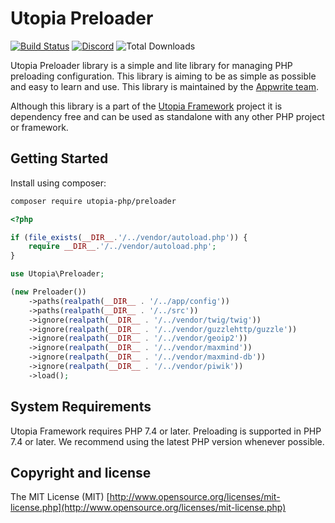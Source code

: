 # Utopia Preloader

[![Build Status](https://travis-ci.org/utopia-php/preloader.svg?branch=master)](https://travis-ci.com/utopia-php/preloader)
[![Discord](https://badgen.net/badge/discord/chat/green)](https://appwrite.io/discord)
![Total Downloads](https://img.shields.io/packagist/dt/utopia-php/preloader.svg)

Utopia Preloader library is a simple and lite library for managing PHP preloading configuration. This library is aiming to be as simple as possible and easy to learn and use. This library is maintained by the [Appwrite team](https://appwrite.io).


Although this library is a part of the [Utopia Framework](https://github.com/utopia-php/framework) project it is dependency free and can be used as standalone with any other PHP project or framework.

## Getting Started

Install using composer:
```bash
composer require utopia-php/preloader
```

```php
<?php

if (file_exists(__DIR__.'/../vendor/autoload.php')) {
    require __DIR__.'/../vendor/autoload.php';
}

use Utopia\Preloader;

(new Preloader())
    ->paths(realpath(__DIR__ . '/../app/config'))
    ->paths(realpath(__DIR__ . '/../src'))
    ->ignore(realpath(__DIR__ . '/../vendor/twig/twig'))
    ->ignore(realpath(__DIR__ . '/../vendor/guzzlehttp/guzzle'))
    ->ignore(realpath(__DIR__ . '/../vendor/geoip2'))
    ->ignore(realpath(__DIR__ . '/../vendor/maxmind'))
    ->ignore(realpath(__DIR__ . '/../vendor/maxmind-db'))
    ->ignore(realpath(__DIR__ . '/../vendor/piwik'))
    ->load();

```

## System Requirements

Utopia Framework requires PHP 7.4 or later. Preloading is supported in PHP 7.4 or later. We recommend using the latest PHP version whenever possible.


## Copyright and license

The MIT License (MIT) [http://www.opensource.org/licenses/mit-license.php](http://www.opensource.org/licenses/mit-license.php)
